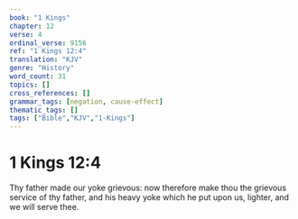 ```yaml
---
book: "1 Kings"
chapter: 12
verse: 4
ordinal_verse: 9156
ref: "1 Kings 12:4"
translation: "KJV"
genre: "History"
word_count: 31
topics: []
cross_references: []
grammar_tags: [negation, cause-effect]
thematic_tags: []
tags: ["Bible","KJV","1-Kings"]
---
```


# 1 Kings 12:4

Thy father made our yoke grievous: now therefore make thou the grievous service of thy father, and his heavy yoke which he put upon us, lighter, and we will serve thee.
